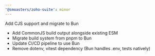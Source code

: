 ```yaml
---
'@smoasters/zoho-suite': minor
---
```


Add CJS support and migrate to Bun

- Add CommonJS build output alongside existing ESM
- Migrate build system from pnpm to Bun
- Update CI/CD pipeline to use Bun
- Remove dotenv, vitest dependency (Bun handles .env, tests natively)
